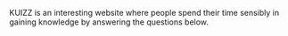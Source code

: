 KUIZZ is an interesting website where people spend their time sensibly in gaining knowledge by answering the questions below.

